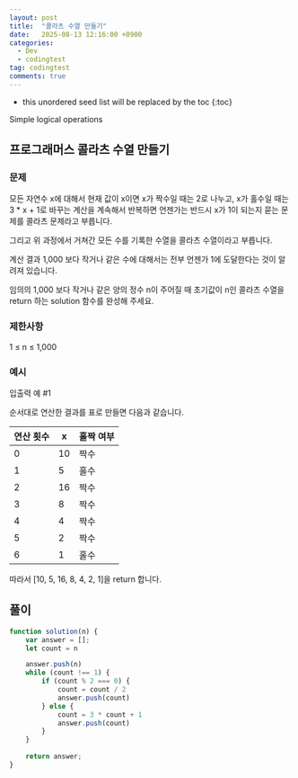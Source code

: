 ```yaml
---
layout: post
title:  "콜라츠 수열 만들기"
date:   2025-08-13 12:16:00 +0900
categories:
  - Dev
  - codingtest
tag: codingtest
comments: true
---
```


* this unordered seed list will be replaced by the toc
{:toc}

Simple logical operations
## 프로그래머스 콜라츠 수열 만들기

### 문제

모든 자연수 x에 대해서 현재 값이 x이면 x가 짝수일 때는 2로 나누고, x가 홀수일 때는 3 * x + 1로 바꾸는 계산을 계속해서 반복하면 언젠가는 반드시 x가 1이 되는지 묻는 문제를 콜라츠 문제라고 부릅니다.

그리고 위 과정에서 거쳐간 모든 수를 기록한 수열을 콜라츠 수열이라고 부릅니다.

계산 결과 1,000 보다 작거나 같은 수에 대해서는 전부 언젠가 1에 도달한다는 것이 알려져 있습니다.

임의의 1,000 보다 작거나 같은 양의 정수 n이 주어질 때 초기값이 n인 콜라츠 수열을 return 하는 solution 함수를 완성해 주세요.

### 제한사항
1 ≤ n ≤ 1,000

### 예시

입출력 예 #1

순서대로 연산한 결과를 표로 만들면 다음과 같습니다.

|연산 횟수|	x	|홀짝 여부|
|---|---|---|
|0|	10|	짝수|
|1|	5|	홀수|
|2|	16|	짝수|
|3|	8|	짝수|
|4|	4|	짝수|
|5|	2|	짝수|
|6|	1|	홀수|

따라서 [10, 5, 16, 8, 4, 2, 1]을 return 합니다.


## 풀이

```js
function solution(n) {
    var answer = [];
    let count = n

    answer.push(n)
    while (count !== 1) {
        if (count % 2 === 0) {
            count = count / 2
            answer.push(count)
        } else {
            count = 3 * count + 1
            answer.push(count)
        }
    }
    
    return answer;
}
```
